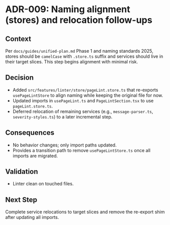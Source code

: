 # ADR-009: Naming alignment (stores) and relocation follow-ups

## Context

Per `docs/guides/unified-plan.md` Phase 1 and naming standards 2025, stores should be `camelCase` with `.store.ts` suffix and services should live in their target slices. This step begins alignment with minimal risk.

## Decision

- Added `src/features/linter/store/pageLint.store.ts` that re-exports `usePageLintStore` to align naming while keeping the original file for now.
- Updated imports in `usePageLint.ts` and `PageLintSection.tsx` to use `pageLint.store.ts`.
- Deferred relocation of remaining services (e.g., `message-parser.ts`, `severity-styles.ts`) to a later incremental step.

## Consequences

- No behavior changes; only import paths updated.
- Provides a transition path to remove `usePageLintStore.ts` once all imports are migrated.

## Validation

- Linter clean on touched files.

## Next Step

Complete service relocations to target slices and remove the re-export shim after updating all imports.

